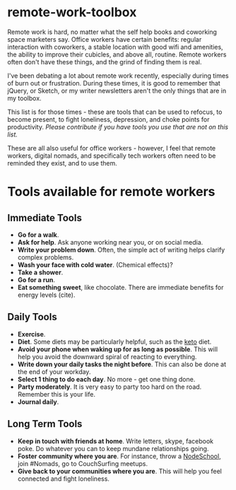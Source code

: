 # remote-work-toolbox

Remote work is hard, no matter what the self help books and coworking space marketers say. Office workers have certain benefits: regular interaction with coworkers, a stable location with good wifi and amenities, the ability to improve their cubicles, and above all, routine. Remote workers often don't have these things, and the grind of finding them is real. 

I've been debating a lot about remote work recently, especially during times of burn out or frustration. During these times, it is good to remember that jQuery, or Sketch, or my writer newsletters aren't the only things that are in my toolbox. 

This list is for those times - these are tools that can be used to refocus, to become present, to fight loneliness, depression, and choke points for productivity. _Please contribute if you have tools you use that are not on this list._ 

These are all also useful for office workers - however, I feel that remote workers, digital nomads, and specifically tech workers often need to be reminded they exist, and to use them. 

# Tools available for remote workers

## Immediate Tools
 
 * **Go for a walk**.
 * **Ask for help**. Ask anyone working near you, or on social media.
 * **Write your problem down**. Often, the simple act of writing helps clarify complex problems. 
 * **Wash your face with cold water**. (Chemical effects)?
 * **Take a shower**.
 * **Go for a run**. 
 * **Eat something sweet**, like chocolate. There are immediate benefits for energy levels (cite).

## Daily Tools

 * **Exercise**.
 * **Diet**. Some diets may be particularly helpful, such as the [keto]() diet. 
 * **Avoid your phone when waking up for as long as possible**. This will help you avoid the downward spiral of reacting to everything.
 * **Write down your daily tasks the night before**. This can also be done at the end of your workday.
 * **Select 1 thing to do each day**. No more - get one thing done.
 * **Party moderately**. It is very easy to party too hard on the road. Remember this is your life. 
 * **Journal daily**. 

## Long Term Tools

 * **Keep in touch with friends at home**. Write letters, skype, facebook poke. Do whatever you can to keep mundane relationships going.
 * **Foster community where you are**. For instance, throw a [NodeSchool](http://nodeschool.io), join #Nomads, go to CouchSurfing meetups.
 * **Give back to your communities where you are**. This will help you feel connected and fight loneliness.
 